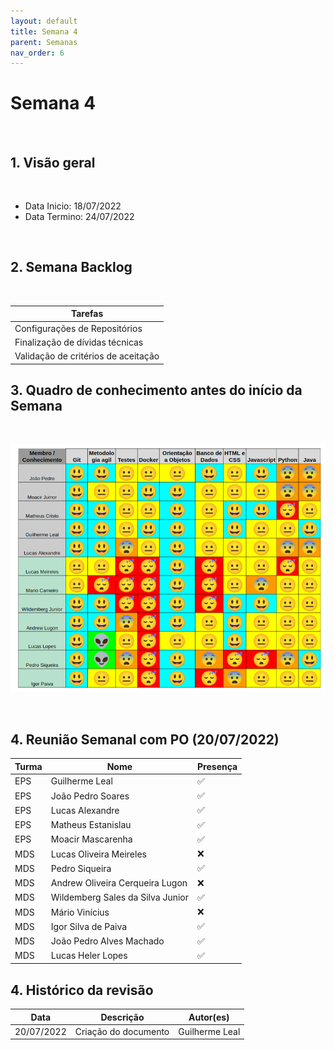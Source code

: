 ```yaml
---
layout: default
title: Semana 4
parent: Semanas
nav_order: 6
---
```


# Semana 4

<br>

## 1. Visão geral

<br>

- Data Inicio: 18/07/2022
- Data Termino: 24/07/2022

<br>

## 2. Semana Backlog

<br>

|Tarefas|
|--------|
|Configurações de Repositórios|
|Finalização de dívidas técnicas|
|Validação de critérios de aceitação|


## 3. Quadro de conhecimento antes do início da Semana

<br>

![Quadro de conhecimento Semana ](../../assets/images/quadro_conhecimento-0.png)

<br>

## 4. Reunião Semanal com PO (20/07/2022)

|Turma|Nome|Presença|
|--|--|--|
|EPS|Guilherme Leal|:white_check_mark:|
|EPS|João Pedro Soares|:white_check_mark:|
|EPS|Lucas Alexandre|:white_check_mark:|
|EPS|Matheus Estanislau|:white_check_mark:|
|EPS|Moacir Mascarenha|:white_check_mark:|
|MDS|Lucas Oliveira Meireles|:x:|
|MDS|Pedro Siqueira|:white_check_mark:|
|MDS|Andrew Oliveira Cerqueira Lugon|:x:|
|MDS|Wildemberg Sales da Silva Junior|:white_check_mark:|
|MDS|Mário Vinícius|:x:|
|MDS|Igor Silva de Paiva|:white_check_mark:|
|MDS|João Pedro Alves Machado|:white_check_mark:|
|MDS|Lucas Heler Lopes|:white_check_mark:|

## 4. Histórico da revisão

|**Data**|**Descrição**|**Autor(es)**|
|--------|-------------|-------------|
|20/07/2022|Criação do documento| Guilherme Leal |

